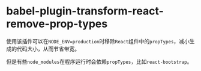 # babel-plugin-transform-react-remove-prop-types

使用该插件可以在`NODE_ENV=production`时移除`React`组件中的`propTypes`，减小生成的代码大小，从而节省带宽。

但是有些`node_modules`在程序运行时会依赖`propTypes`，比如`react-bootstrap`。
